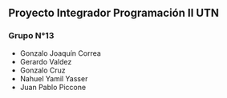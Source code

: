 ## Proyecto Integrador Programación II UTN

### Grupo N°13
- Gonzalo Joaquín Correa
- Gerardo Valdez
- Gonzalo Cruz
- Nahuel Yamil Yasser
- Juan Pablo Piccone
